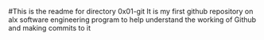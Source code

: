 #This is the readme for directory 0x01-git
It is my first github repository on alx software engineering program to help understand the working of Github and making commits to it
